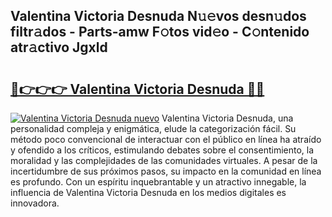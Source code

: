 ## Valentina Victoria Desnuda N𝚞𝚎vos desn𝚞dos filtr𝚊dos - Parts-amw F𝚘tos vid𝚎o - C𝚘ntenido atr𝚊ctivo Jgxld

# <h2><a href="http://mbb3iy.tromn.icu/?c=Valentina+Victoria+Desnuda">🔗👉👉👉 Valentina Victoria Desnuda 🔗🔗</a></h2>

[![Valentina Victoria Desnuda nuevo](https://i.imgur.com/pEAQMta.gif)](http://mbb3iy.tromn.icu/?c=Valentina+Victoria+Desnuda)
Valentina Victoria Desnuda, una personalidad compleja y enigmática, elude la categorización fácil. Su método poco convencional de interactuar con el público en línea ha atraído y ofendido a los críticos, estimulando debates sobre el consentimiento, la moralidad y las complejidades de las comunidades virtuales. A pesar de la incertidumbre de sus próximos pasos, su impacto en la comunidad en línea es profundo. Con un espíritu inquebrantable y un atractivo innegable, la influencia de Valentina Victoria Desnuda en los medios digitales es innovadora.
